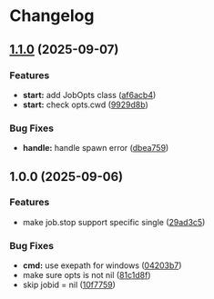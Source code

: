 # Changelog

## [1.1.0](https://github.com/wsdjeg/job.nvim/compare/v1.0.0...v1.1.0) (2025-09-07)


### Features

* **start:** add JobOpts class ([af6acb4](https://github.com/wsdjeg/job.nvim/commit/af6acb431f9a2cecee4cd05e0594cefdced44dbd))
* **start:** check opts.cwd ([9929d8b](https://github.com/wsdjeg/job.nvim/commit/9929d8b91e9302bf21aae0252a6c8d67f477f01d))


### Bug Fixes

* **handle:** handle spawn error ([dbea759](https://github.com/wsdjeg/job.nvim/commit/dbea75994c13fd30761de9b4e951d5e3d6dd488c))

## 1.0.0 (2025-09-06)


### Features

* make job.stop support specific single ([29ad3c5](https://github.com/wsdjeg/job.nvim/commit/29ad3c5a8cf9a75a54ab4f9910f8979f6eefe589))


### Bug Fixes

* **cmd:** use exepath for windows ([04203b7](https://github.com/wsdjeg/job.nvim/commit/04203b732ebc8ac1a3a9c1b6b345a025f1eeb083))
* make sure opts is not nil ([81c1d8f](https://github.com/wsdjeg/job.nvim/commit/81c1d8fa31f3a4eb560ef9c75d92db3642f93409))
* skip jobid = nil ([10f7759](https://github.com/wsdjeg/job.nvim/commit/10f775971be42952453429805ac54c7f794aabe1))

